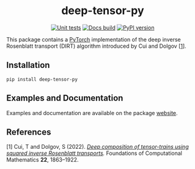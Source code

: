<h1 align="center"> deep-tensor-py </h1>

<div align="center">

[![Unit tests](https://github.com/alexgdebeer/deep-tensor-py/actions/workflows/run_tests.yaml/badge.svg)](https://github.com/alexgdebeer/deep-tensor-py/actions/workflows/run_tests.yaml)
[![Docs build](https://github.com/DeepTransport/deep-tensor-py/actions/workflows/publish_docs.yaml/badge.svg)](https://github.com/DeepTransport/deep-tensor-py/actions/workflows/publish_docs.yaml)
[![PyPI version](https://badge.fury.io/py/deep-tensor-py.svg)](https://badge.fury.io/py/deep-tensor-py)

</div>

This package contains a [PyTorch](https://pytorch.org) implementation of the deep inverse Rosenblatt transport (DIRT) algorithm introduced by Cui and Dolgov [[1](#1)].

## Installation

```
pip install deep-tensor-py
```

## Examples and Documentation

Examples and documentation are available on the package [website](https://deeptransport.github.io/deep-tensor-py/).

## References

[<a id="1">1</a>] 
Cui, T and Dolgov, S (2022). 
*[Deep composition of tensor-trains using squared inverse Rosenblatt transports](https://doi.org/10.1007/s10208-021-09537-5).* 
Foundations of Computational Mathematics **22**, 1863–1922.
